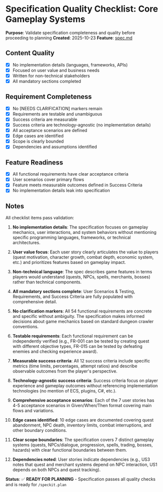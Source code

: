 # Specification Quality Checklist: Core Gameplay Systems

**Purpose**: Validate specification completeness and quality before proceeding to planning
**Created**: 2025-10-23
**Feature**: [spec.md](../spec.md)

## Content Quality

- [x] No implementation details (languages, frameworks, APIs)
- [x] Focused on user value and business needs
- [x] Written for non-technical stakeholders
- [x] All mandatory sections completed

## Requirement Completeness

- [x] No [NEEDS CLARIFICATION] markers remain
- [x] Requirements are testable and unambiguous
- [x] Success criteria are measurable
- [x] Success criteria are technology-agnostic (no implementation details)
- [x] All acceptance scenarios are defined
- [x] Edge cases are identified
- [x] Scope is clearly bounded
- [x] Dependencies and assumptions identified

## Feature Readiness

- [x] All functional requirements have clear acceptance criteria
- [x] User scenarios cover primary flows
- [x] Feature meets measurable outcomes defined in Success Criteria
- [x] No implementation details leak into specification

## Notes

All checklist items pass validation:

1. **No implementation details**: The specification focuses on gameplay mechanics, user interactions, and system behaviors without mentioning specific programming languages, frameworks, or technical architectures.

2. **User value focus**: Each user story clearly articulates the value to players (quest motivation, character growth, combat depth, economic system, etc.) and prioritizes features based on gameplay impact.

3. **Non-technical language**: The spec describes game features in terms players would understand (quests, NPCs, spells, merchants, bosses) rather than technical components.

4. **All mandatory sections complete**: User Scenarios & Testing, Requirements, and Success Criteria are fully populated with comprehensive detail.

5. **No clarification markers**: All 54 functional requirements are concrete and specific without ambiguity. The specification makes informed decisions about game mechanics based on standard dungeon crawler conventions.

6. **Testable requirements**: Each functional requirement can be independently verified (e.g., FR-001 can be tested by creating quest with different objective types, FR-015 can be tested by defeating enemies and checking experience award).

7. **Measurable success criteria**: All 12 success criteria include specific metrics (time limits, percentages, attempt ratios) and describe observable outcomes from the player's perspective.

8. **Technology-agnostic success criteria**: Success criteria focus on player experience and gameplay outcomes without referencing implementation technologies (no mention of ECS, plugins, C#, etc.).

9. **Comprehensive acceptance scenarios**: Each of the 7 user stories has 4-5 acceptance scenarios in Given/When/Then format covering main flows and variations.

10. **Edge cases identified**: 10 edge cases are documented covering quest abandonment, NPC death, inventory limits, combat interruptions, and other boundary conditions.

11. **Clear scope boundaries**: The specification covers 7 distinct gameplay systems (quests, NPCs/dialogue, progression, spells, trading, bosses, hazards) with clear functional boundaries between them.

12. **Dependencies noted**: User stories indicate dependencies (e.g., US3 notes that quest and merchant systems depend on NPC interaction, US1 depends on both NPCs and quest tracking).

**Status**: ✅ **READY FOR PLANNING** - Specification passes all quality checks and is ready for `/speckit.plan`
